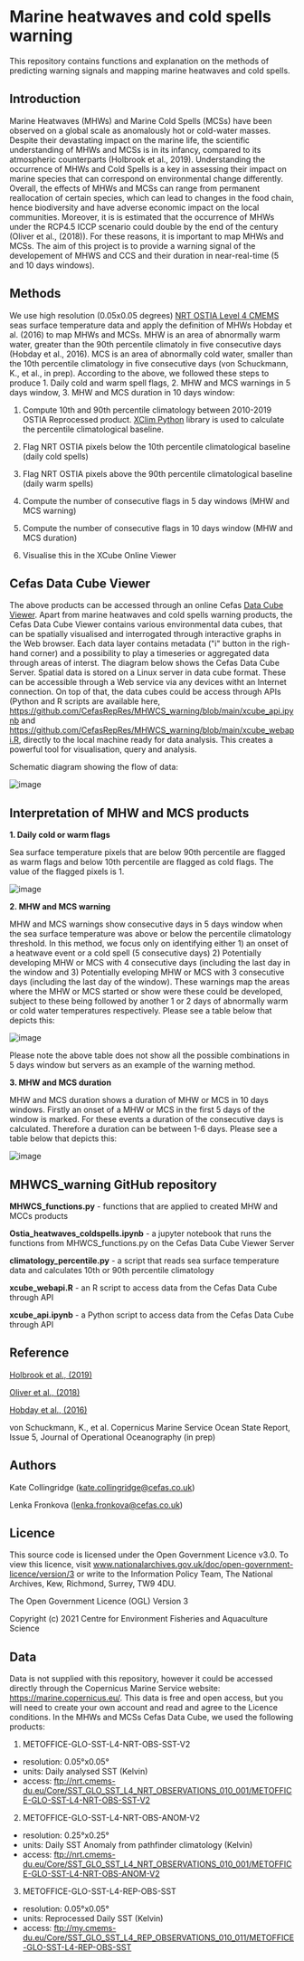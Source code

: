 # Marine heatwaves and cold spells warning
This repository contains functions and explanation on the methods of predicting warning signals and mapping marine heatwaves and cold spells. 

## Introduction

Marine Heatwaves (MHWs) and Marine Cold Spells (MCSs) have been observed on a global scale as anomalously hot or cold-water masses. Despite their devastating impact on the marine life, the scientific understanding of MHWs and MCSs is in its infancy, compared to its atmospheric counterparts (Holbrook et al., 2019). Understanding the occurrence of MHWs and Cold Spells is a key in assessing their impact on marine species that can correspond on environmental change differently. Overall, the effects of MHWs and MCSs can range from permanent reallocation of certain species, which can lead to changes in the food chain, hence biodiversity and have adverse economic impact on the local communities. Moreover, it is is estimated that the occurrence of MHWs under the RCP4.5 ICCP scenario could double by the end of the century (Oliver et al., (2018)). For these reasons, it is important to map MHWs and MCSs. The aim of this project is to provide a warning signal of the developement of MHWS and CCS and their duration in near-real-time (5 and 10 days windows).


## Methods
We use high resolution (0.05x0.05 degrees) [NRT OSTIA Level 4 CMEMS](https://resources.marine.copernicus.eu/?option=com_csw&view=details&product_id=SST_GLO_SST_L4_NRT_OBSERVATIONS_010_001) seas surface temperature data and apply the definition of MHWs Hobday et al. (2016) to map MHWs and MCSs.  MHW is an area of abnormally warm water, greater than the 90th percentile climatoly in five consecutive days (Hobday et al., 2016). MCS is an area of abnormally cold water, smaller than the 10th percentile climatology in five consecutive days (von Schuckmann, K., et al., in prep). According to the above, we followed these steps to produce 1. Daily cold and warm spell flags, 2. MHW and MCS warnings in 5 days window, 3. MHW and MCS duration in 10 days window:

1. Compute 10th and 90th percentile climatology between 2010-2019 OSTIA Reprocessed product. [XClim Python](https://xclim.readthedocs.io/en/stable/api.html) library is used to calculate the percentile climatological baseline.  

2. Flag NRT OSTIA pixels below the 10th percentile climatological baseline (daily cold spells)

3. Flag NRT OSTIA pixels above the 90th percentile climatological baseline (daily warm spells)

4. Compute the number of consecutive flags in 5 day windows (MHW and MCS warning)

6. Compute the number of consecutive flags in 10 days window  (MHW and MCS duration)

7. Visualise this in the XCube Online Viewer



## Cefas Data Cube Viewer 

The above products can be accessed through an online Cefas [Data Cube Viewer](https://eutro-cube.cefas.co.uk/). Apart from marine heatwaves and cold spells warning products, the Cefas Data Cube Viewer contains various environmental data cubes, that can be spatially visualised and interrogated  through interactive graphs in the Web browser. Each data layer contains metadata ("i" button in the righ-hand corner) and a possibility to play a timeseries or aggregated data through areas of interst. The diagram below shows the Cefas Data Cube Server. Spatial data is stored on a Linux server in data cube format. These can be accessible through a Web service via any devices witht an Internet connection. On top of that, the data cubes could be access through APIs (Python and R scripts are available here, https://github.com/CefasRepRes/MHWCS_warning/blob/main/xcube_api.ipynb and https://github.com/CefasRepRes/MHWCS_warning/blob/main/xcube_webapi.R, directly to the local machine ready for data analysis. This creates a powerful tool for visualisation, query and analysis.


Schematic diagram showing the flow of data:

![image](https://user-images.githubusercontent.com/23084713/112495901-36d01600-8d7c-11eb-9d5c-0f1a9d4f19c3.png)

## Interpretation of MHW and MCS products

**1. Daily cold or warm flags**

Sea surface temperature pixels that are below 90th percentile are flagged as warm flags and below 10th percentile are flagged as cold flags. The value of the flagged pixels is 1. 

![image](https://user-images.githubusercontent.com/23084713/112888378-2eedda00-90cc-11eb-8e21-2329a0df308d.png)

**2. MHW and MCS warning**

MHW and MCS warnings show consecutive days in 5 days window when the sea surface temperature was above or below the percentile climatology threshold. In this method, we focus only on identifying either 1) an onset of a heatwave event or a cold spell (5 consecutive days) 2) Potentially developing MHW or MCS with 4 consecutive days (including the last day in the window and 3) Potentially eveloping MHW or MCS with 3 consecutive days (including the last day of the window). These warnings map the areas where the MHW or MCS started or show were these could be developed, subject to these being followed by another 1 or 2 days of abnormally warm or cold water temperatures respectively. Please see a table below that depicts this:

![image](https://user-images.githubusercontent.com/23084713/112399472-2d07cd80-8cfe-11eb-9735-6d27a82b46a2.png)

Please note the above table does not show all the possible combinations in 5 days window but servers as an example of the warning method.


**3. MHW and MCS duration**

MHW and MCS duration shows a duration of MHW or MCS in 10 days windows. Firstly an onset of a MHW or MCS in the first 5 days of the window is marked. For these events a duration of the consecutive days is calculated. Therefore a duration can be between 1-6 days. Please see a table below that depicts this:

![image](https://user-images.githubusercontent.com/23084713/112398558-63dce400-8cfc-11eb-8678-9a999192239b.png)


## MHWCS_warning GitHub repository 

**MHWCS_functions.py** - functions that are applied to created MHW and MCCs products 

**Ostia_heatwaves_coldspells.ipynb** - a jupyter notebook that runs the functions from MHWCS_functions.py on the Cefas Data Cube Viewer Server

**climatology_percentile.py** - a script that reads sea surface temperature data and calculates 10th or 90th percentile climatology

**xcube_webapi.R** - an R script to access data from the Cefas Data Cube through API

**xcube_api.ipynb** - a Python script to access data from the Cefas Data Cube through API


## Reference

[Holbrook et al., (2019)](https://www.nature.com/articles/s41467-019-10206-z)

[Oliver et al., (2018)](https://pubmed.ncbi.nlm.nih.gov/29636482/)

[Hobday et al., (2016)](https://www.sciencedirect.com/science/article/pii/S0079661116000057)

von Schuckmann, K., et al. Copernicus Marine Service Ocean State Report, Issue 5, Journal of Operational Oceanography (in prep) 

## Authors
Kate Collingridge (kate.collingridge@cefas.co.uk)

Lenka Fronkova (lenka.fronkova@cefas.co.uk)

## Licence

This source code is licensed under the Open Government Licence v3.0. To view this licence, visit www.nationalarchives.gov.uk/doc/open-government-licence/version/3 or write to the Information Policy Team, The National Archives, Kew, Richmond, Surrey, TW9 4DU.

The Open Government Licence (OGL) Version 3

Copyright (c) 2021 Centre for Environment Fisheries and Aquaculture Science


## Data

Data is not supplied with this repository, however it could be accessed directly through the Copernicus Marine Service website: https://marine.copernicus.eu/. This data is free and open access, but you will need to create your own account and read and agree to the Licence conditions. In the MHWs and MCSs Cefas Data Cube, we used the following products:

1. METOFFICE-GLO-SST-L4-NRT-OBS-SST-V2

- resolution:	0.05°x0.05°	
- units: Daily analysed SST (Kelvin)	
- access: ftp://nrt.cmems-du.eu/Core/SST_GLO_SST_L4_NRT_OBSERVATIONS_010_001/METOFFICE-GLO-SST-L4-NRT-OBS-SST-V2

2. METOFFICE-GLO-SST-L4-NRT-OBS-ANOM-V2
- resolution:	0.25°x0.25°	
- units: Daily SST Anomaly from pathfinder climatology (Kelvin)	
- access: ftp://nrt.cmems-du.eu/Core/SST_GLO_SST_L4_NRT_OBSERVATIONS_010_001/METOFFICE-GLO-SST-L4-NRT-OBS-ANOM-V2


3. METOFFICE-GLO-SST-L4-REP-OBS-SST
- resolution:	0.05°x0.05°	
- units: Reprocessed Daily SST (Kelvin)	
- access: ftp://my.cmems-du.eu/Core/SST_GLO_SST_L4_REP_OBSERVATIONS_010_011/METOFFICE-GLO-SST-L4-REP-OBS-SST


 
